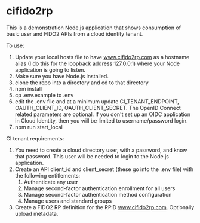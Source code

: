 # cifido2rp

This is a demonstration Node.js application that shows consumption of basic user and FIDO2 APIs from a cloud identity tenant.

To use:

1. Update your local hosts file to have www.cifido2rp.com as a hostname alias (I do this for the loopback address 127.0.0.1) where your Node application is going to listen.
1. Make sure you have Node.js installed.
1. clone the repo into a directory and cd to that directory
1. npm install
1. cp .env.example to .env 
1. edit the .env file and at a minimum update CI_TENANT_ENDPOINT, OAUTH_CLIENT_ID, OAUTH_CLIENT_SECRET. The OpenID Connect related parameters are optional. If you don't set up an OIDC application in Cloud Identity, then you will be limited to username/password login.
1. npm run start_local


CI tenant requirements:

1. You need to create a cloud directory user, with a password, and know that password. This user will be needed to login to the Node.js application.
1. Create an API client_id and client_secret (these go into the .env file) with the following entitlements:
    1. Authenticate any user
    1. Manage second-factor authentication enrollment for all users
    1. Manage second-factor authentication method configuration
    1. Manage users and standard groups
1. Create a FIDO2 RP definition for the RPID www.cifido2rp.com. Optionally upload metadata.

